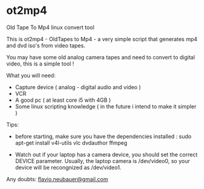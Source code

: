 # ot2mp4
Old Tape To Mp4 linux convert tool

This is ot2mp4 - OldTapes to Mp4 - a very simple script that generates mp4 and dvd iso's
from video tapes. 

You may have some old analog camera tapes and need to convert to digital video, this is a simple tool !

What you will need:
- Capture device ( analog - digital audio and video )
- VCR
- A good pc ( at least core i5 with 4GB )
- Some linux scripting knowledge ( in the future i intend to make it simpler )

Tips:
- before starting, make sure you have the dependencies installed :
    sudo apt-get install v4l-utils vlc dvdauthor ffmpeg
  
- Watch out if your laptop has a camera device, you should set the correct DEVICE parameter.
Usually, the laptop camera is /dev/video0, so your device will be recongnized as /dev/video1.

Any doubts: flavio.neubauer@gmail.com 
